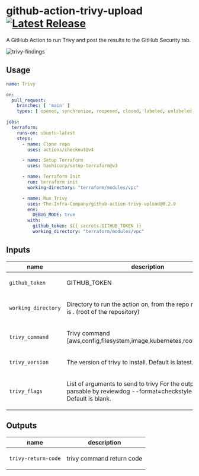 # github-action-trivy-upload [![Latest Release](https://img.shields.io/github/release/The-Infra-Company/github-action-trivy-upload.svg)](https://github.com/The-Infra-Company/github-action-trivy-upload/releases/latest)

A GitHub Action to run Trivy and post the results to the GitHub Security tab.

![trivy-findings](https://github.com/user-attachments/assets/b6b13af0-1bf3-40b1-8558-858ce9ee5a39)


## Usage

```yaml
name: Trivy

on:
  pull_request:
    branches: [ 'main' ]
    types: [ opened, synchronize, reopened, closed, labeled, unlabeled ]

jobs:
  terraform:
    runs-on: ubuntu-latest
    steps:
      - name: Clone repo
        uses: actions/checkout@v4

      - name: Setup Terraform
        uses: hashicorp/setup-terraform@v3

      - name: Terraform Init
        run: terraform init
        working-directory: "terraform/modules/vpc"

      - name: Run Trivy
        uses: The-Infra-Company/github-action-trivy-upload@0.2.0
        env:
          DEBUG_MODE: true
        with:
          github_token: ${{ secrets.GITHUB_TOKEN }}
          working_directory: "terraform/modules/vpc"
```

<!-- action-docs-inputs source="action.yml" -->
## Inputs

| name | description | required | default |
| --- | --- | --- | --- |
| `github_token` | <p>GITHUB_TOKEN</p> | `true` | `${{ github.token }}` |
| `working_directory` | <p>Directory to run the action on, from the repo root. Default is . (root of the repository)</p> | `false` | `.` |
| `trivy_command` | <p>Trivy command [aws,config,filesystem,image,kubernetes,rootfs,sbom,vm]</p> | `true` | `config` |
| `trivy_version` | <p>The version of trivy to install. Default is latest.</p> | `false` | `latest` |
| `trivy_flags` | <p>List of arguments to send to trivy For the output to be parsable by reviewdog --format=checkstyle is enforced Default is blank.</p> | `false` | `""` |
<!-- action-docs-inputs source="action.yml" -->

<!-- action-docs-outputs source="action.yml" -->
## Outputs

| name | description |
| --- | --- |
| `trivy-return-code` | <p>trivy command return code</p> |
<!-- action-docs-outputs source="action.yml" -->

